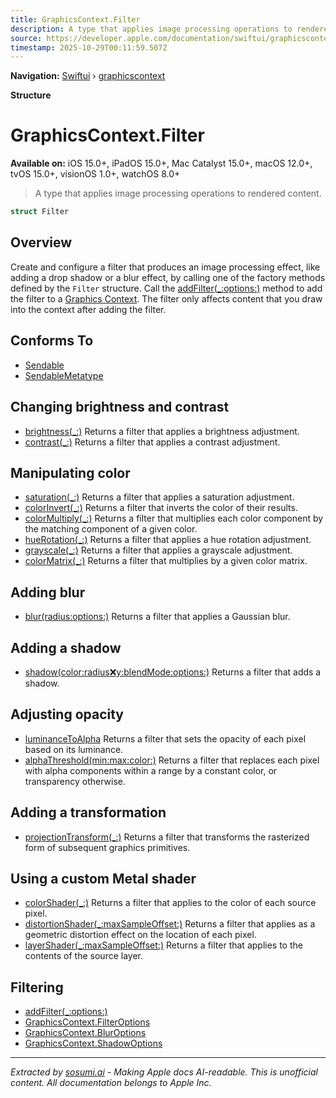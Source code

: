 ```yaml
---
title: GraphicsContext.Filter
description: A type that applies image processing operations to rendered content.
source: https://developer.apple.com/documentation/swiftui/graphicscontext/filter
timestamp: 2025-10-29T00:11:59.507Z
---
```


**Navigation:** [Swiftui](/documentation/swiftui) › [graphicscontext](/documentation/swiftui/graphicscontext)

**Structure**

# GraphicsContext.Filter

**Available on:** iOS 15.0+, iPadOS 15.0+, Mac Catalyst 15.0+, macOS 12.0+, tvOS 15.0+, visionOS 1.0+, watchOS 8.0+

> A type that applies image processing operations to rendered content.

```swift
struct Filter
```

## Overview

Create and configure a filter that produces an image processing effect, like adding a drop shadow or a blur effect, by calling one of the factory methods defined by the `Filter` structure. Call the [addFilter(_:options:)](/documentation/swiftui/graphicscontext/addfilter(_:options:)) method to add the filter to a [Graphics Context](/documentation/swiftui/graphicscontext). The filter only affects content that you draw into the context after adding the filter.

## Conforms To

- [Sendable](/documentation/Swift/Sendable)
- [SendableMetatype](/documentation/Swift/SendableMetatype)

## Changing brightness and contrast

- [brightness(_:)](/documentation/swiftui/graphicscontext/filter/brightness(_:)) Returns a filter that applies a brightness adjustment.
- [contrast(_:)](/documentation/swiftui/graphicscontext/filter/contrast(_:)) Returns a filter that applies a contrast adjustment.

## Manipulating color

- [saturation(_:)](/documentation/swiftui/graphicscontext/filter/saturation(_:)) Returns a filter that applies a saturation adjustment.
- [colorInvert(_:)](/documentation/swiftui/graphicscontext/filter/colorinvert(_:)) Returns a filter that inverts the color of their results.
- [colorMultiply(_:)](/documentation/swiftui/graphicscontext/filter/colormultiply(_:)) Returns a filter that multiplies each color component by the matching component of a given color.
- [hueRotation(_:)](/documentation/swiftui/graphicscontext/filter/huerotation(_:)) Returns a filter that applies a hue rotation adjustment.
- [grayscale(_:)](/documentation/swiftui/graphicscontext/filter/grayscale(_:)) Returns a filter that applies a grayscale adjustment.
- [colorMatrix(_:)](/documentation/swiftui/graphicscontext/filter/colormatrix(_:)) Returns a filter that multiplies by a given color matrix.

## Adding blur

- [blur(radius:options:)](/documentation/swiftui/graphicscontext/filter/blur(radius:options:)) Returns a filter that applies a Gaussian blur.

## Adding a shadow

- [shadow(color:radius:x:y:blendMode:options:)](/documentation/swiftui/graphicscontext/filter/shadow(color:radius:x:y:blendmode:options:)) Returns a filter that adds a shadow.

## Adjusting opacity

- [luminanceToAlpha](/documentation/swiftui/graphicscontext/filter/luminancetoalpha) Returns a filter that sets the opacity of each pixel based on its luminance.
- [alphaThreshold(min:max:color:)](/documentation/swiftui/graphicscontext/filter/alphathreshold(min:max:color:)) Returns a filter that replaces each pixel with alpha components within a range by a constant color, or transparency otherwise.

## Adding a transformation

- [projectionTransform(_:)](/documentation/swiftui/graphicscontext/filter/projectiontransform(_:)) Returns a filter that transforms the rasterized form of subsequent graphics primitives.

## Using a custom Metal shader

- [colorShader(_:)](/documentation/swiftui/graphicscontext/filter/colorshader(_:)) Returns a filter that applies  to the color of each source pixel.
- [distortionShader(_:maxSampleOffset:)](/documentation/swiftui/graphicscontext/filter/distortionshader(_:maxsampleoffset:)) Returns a filter that applies  as a geometric distortion effect on the location of each pixel.
- [layerShader(_:maxSampleOffset:)](/documentation/swiftui/graphicscontext/filter/layershader(_:maxsampleoffset:)) Returns a filter that applies  to the contents of the source layer.

## Filtering

- [addFilter(_:options:)](/documentation/swiftui/graphicscontext/addfilter(_:options:))
- [GraphicsContext.FilterOptions](/documentation/swiftui/graphicscontext/filteroptions)
- [GraphicsContext.BlurOptions](/documentation/swiftui/graphicscontext/bluroptions)
- [GraphicsContext.ShadowOptions](/documentation/swiftui/graphicscontext/shadowoptions)

---

*Extracted by [sosumi.ai](https://sosumi.ai) - Making Apple docs AI-readable.*
*This is unofficial content. All documentation belongs to Apple Inc.*
